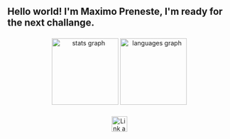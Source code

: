 <h2 align="left">Hello world! I'm Maximo Preneste, I'm ready for the next challange.</h2>

###

<div align="center">
  <img src="https://github-readme-stats.vercel.app/api?username=maxi-lab&hide_title=false&hide_rank=false&show_icons=true&include_all_commits=true&count_private=true&disable_animations=false&theme=dracula&locale=en&hide_border=false" height="150" alt="stats graph"  />
  <img src="https://github-readme-stats.vercel.app/api/top-langs?username=maxi-lab&locale=en&hide_title=false&layout=compact&card_width=320&langs_count=5&theme=dracula&hide_border=false" height="150" alt="languages graph"  />
</div>

###



###

<div align="center">
  <a href="https://www.linkedin.com/in/máximo-preneste-8549a9229" target="_blank" rel="noopener noreferrer">
    <img src="https://img.shields.io/static/v1?message=LinkedIn&logo=linkedin&label=&color=0077B5&logoColor=white&labelColor=&style=for-the-badge" height="35" alt="Link a mi perfil de Linkedin"  />
  </a>
</div>

###
